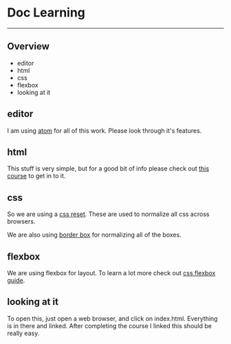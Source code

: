 # Doc Learning
---

## Overview

  * editor
  * html
  * css
  * flexbox
  * looking at it

## editor

I am using [atom](https://atom.io/) for all of this work. Please look through it's features.

## html

This stuff is very simple, but for a good bit of info please check out [this course](https://www.codecademy.com/learn/web) to get in to it.

## css

So we are using a [css reset](http://meyerweb.com/eric/tools/css/reset/). These are used to normalize all css across browsers.

We are also using [border box](https://www.paulirish.com/2012/box-sizing-border-box-ftw/) for normalizing all of the boxes.

## flexbox

We are using flexbox for layout. To learn a lot more check out [css flexbox guide](https://css-tricks.com/snippets/css/a-guide-to-flexbox/).

## looking at it
To open this, just open a web browser, and click on index.html. Everything is in there and linked. After completing the course I linked this should be really easy.
